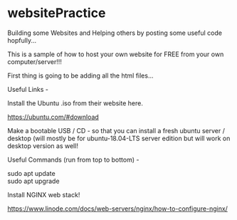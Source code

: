 # websitePractice

Building some Websites and Helping others by posting some useful code hopfully...

This is a sample of how to host your own website for FREE from your own computer/server!!!

First thing is going to be adding all the html files...

Useful Links -

Install the Ubuntu .iso from their website here.

https://ubuntu.com/#download

Make a bootable USB / CD - so that you can install a fresh ubuntu server / desktop (will mostly be for ubuntu-18.04-LTS server edition but will work on desktop version as well! 

Useful Commands (run from top to bottom) -

sudo apt update <br>
sudo apt upgrade

Install NGINX web stack!

https://www.linode.com/docs/web-servers/nginx/how-to-configure-nginx/


